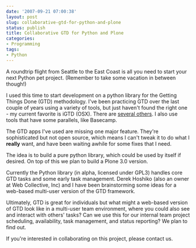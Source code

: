 ```yaml
---
date: '2007-09-21 07:00:38'
layout: post
slug: collaborative-gtd-for-python-and-plone
status: publish
title: Collaborative GTD for Python and Plone
categories:
- Programming
tags:
- Python
---
```


A roundtrip flight from Seattle to the East Coast is all you need to start your next Python pet project.  (Remember to take some vacation in between though!)

I used this time to start development on a python library for the Getting Things Done (GTD) methodology.  I've been practicing GTD over the last couple of years using a variety of tools, but just haven't found the right one - my current favorite is iGTD (OSX).  There are [several others](http://en.wikipedia.org/wiki/Comparison_of_GTD_software).  I also use tools that have some parallels, like Basecamp.

The GTD apps I've used are missing one major feature. They're sophisticated but not open source, which means I can't tweak it to do what I **really** want, and have been waiting awhile for some fixes that I need.

The idea is to build a pure python library, which could be used by itself if desired. On top of this we plan to build a Plone 3.0 version.

Currently the Python library (in alpha, licensed under GPL3) handles core GTD tasks and some early task management.  Derek Hoshiko (also an owner at Web Collective, Inc) and I have been brainstorming some ideas for a web-based multi-user version of the GTD framework.

Ultimately, GTD is great for individuals but what might a web-based version of GTD look like in a multi-user team environment, where you could also see and interact with others' tasks?  Can we use this for our internal team project scheduling, availability, task management, and status reporting?  We plan to find out.

If you're interested in collaborating on this project, please contact us.
